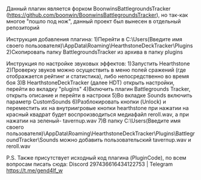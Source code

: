 Данный плагин является форком BoonwinsBattlegroundsTracker (https://github.com/boonwin/BoonwinsBattlegroundsTracker), 
но так-как многое "пошло под нож", данный проект был вынесен в отдельный репозиторий

Инструкция добавления плагина:
1)Перейти в C:\Users\(Введите имя своего пользователя)\AppData\Roaming\HearthstoneDeckTracker\Plugins
2)Скопировать папку BattlegroundsTracker из архива в папку plugins

Инструкция по настройке звуковых эффектов:
1)Запустить Hearthstone
2)Проверку звуков можно осуществить в меню полей сражений (где отображается рейтинг и статистика), либо 
непосредственно во время боя
3)В HearthstoneDeckTracker (далее HDT) открыть настройки, перейти во вкладку "plugins"
4)Включить плагин Battlegrounds Tracker, открыть описание и перейти в настроки
5)Во вкладке Sounds включить параметр CustomSounds
6)Разблокировать кнопки (Unlock) и переместить их на внутриигровые кнопки hearthstone
при нажатии на красный квадрат будет воспроизводиться медиафайл reroll.wav, а при нажатии на зеленый- tavernup.wav
7)В папку C:\Users\(Введите имя своего пользователя)\AppData\Roaming\HearthstoneDeckTracker\Plugins\BattlegroundTracker\Sounds
можно добавить пользовательский tavernup.wav и reroll.wav


P.S. Также присутствует исходный код плагина (PluginCode), по всем вопросам писать
сюда: Discord 297436616434122753  |   Telegram https://t.me/gend4lf_w
